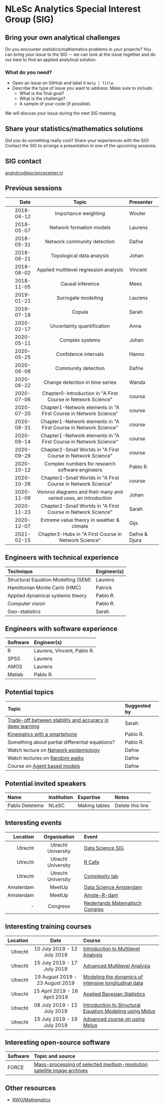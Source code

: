 #  NLeSc Analytics Special Interest Group (SIG)

## Bring your own analytical challenges

Do you encounter statistics/mathematics problems in your projects? You can bring your issue to the SIG -- we can look at the issue together and do our best to find an applied analytical solution.

### What do you need?

 - Open an issue on GitHub and label it `Help | Title`.
 - Describe the type of issue you want to address. Make sure to include:
    - What is the final goal?
    - What is the challenge?
    - A sample of your code (if possible).

We will discuss your issue during the next SIG meeting.

## Share your statistics/mathematics solutions

Did you do something really cool? Share your experiences with the SIG! Contact the SIG to arrange a presentation in one of the upcoming sessions.

## SIG contact
analytics@esciencecenter.nl

## Previous sessions

|       Date |                              Topic                               | Presenter     |
|-----------:|:----------------------------------------------------------------:|:--------------|
| 2018-04-12 |                       Importance weighting                       | Wouter        |
| 2018-05-07 |                     Network formation models                     | Laurens       |
| 2018-05-31 |                   Network community detection                    | Dafne         |
| 2018-06-21 |                    Topological data analysis                     | Johan         |
| 2018-08-02 |              Applied multilevel regression analysis              | Vincent       |
| 2018-11-05 |                         Causal inference                         | Mees          |
| 2019-01-21 |                       Surrogate modelling                        | Laurens       |
| 2019-07-18 |                              Copula                              | Sarah         |
| 2020-02-17 |                    Uncertainty quantification                    | Anna          |
| 2020-05-11 |                         Complex systems                          | Johan         |
| 2020-05-25 |                       Confidence intervals                       | Hanno         |
| 2020-06-08 |                       Community detection                        | Dafne         |
| 2020-06-22 |                 Change detection in time series                  | Wanda         |
| 2020-07-06 |   Chapter0-Introduction in "A First Course in Network Science"   | course        |
| 2020-07-20 | Chapter1-Network elements in "A First Course in Network Science" | course        |
| 2020-08-31 | Chapter1-Network elements in "A First Course in Network Science" | course        |
| 2020-09-14 | Chapter1-Network elements in "A First Course in Network Science" | course        |
| 2020-09-28 |   Chapter2-Small Worlds in "A First Course in Network Science"   | course        |
| 2020-10-12 |         Complex numbers for research software engineers          | Pablo R.      |
| 2020-10-26 |   Chapter2-Small Worlds in "A First Course in Network Science"   | course        |
| 2020-11-09 | Voronoi diagrams and their many and varied uses, an introduction | Johan         |
| 2020-11-23 |   Chapter2-Small Worlds in "A First Course in Network Science"   | Sarah         |
| 2020-12-07 |            Extreme value theory in weather & climate             | Gijs          |
| 2021-02-15 |       Chapter3-Hubs in "A First Course in Network Science"       | Dafne & Djura |

## Engineers with technical experience

| Technique                           | Engineer(s) |
|:------------------------------------|:------------|
| Structural Equation Modelling (SEM) | Laurens     |
| Hamiltonian Monte Carlo (HMC)       | Patrick     |
| Applied dynamical systems theory    | Pablo R.    |
| Computer vision                     | Pablo R.    |
| Geo-statistics                      | Sarah       |

## Engineers with software experience

| Software | Engineer(s)                |
|:---------|:---------------------------|
| R        | Laurens, Vincent, Pablo R. |
| SPSS     | Laurens                    |
| AMOS     | Laurens                    |
| Matlab   | Pablo R.                   |

## Potential topics

| Topic                                                                                                                           | Suggested by |
|:--------------------------------------------------------------------------------------------------------------------------------|:-------------|
| [Trade-off between stability and accuracy in deep learning](https://www.sintef.no/projectweb/geilowinterschool/2021/#/)         | Sarah        |
| [Kinematics with a smartphone](https://pabrod.github.io/elevator-en.html)                                                       | Pablo R.     |
| Something about partial differential equations?                                                                                 | Pablo R.     |
| Watch lecture on [Network epidemiology](https://youtu.be/vwVDJVbw10k)                                                           | Dafne        |
| Watch lectures on [Random walks](https://www.complexityexplorer.org/courses/46-random-walks)                                    | Dafne        |
| Course on [Agent based models](https://www.complexityexplorer.org/courses/101-introduction-to-agent-based-modeling-spring-2020) | Dafne        |

## Potential invited speakers

| Name           | Institution | Expertise     | Notes            |
|:---------------|:------------|:--------------|:-----------------|
| Pablo Deleteme | NLeSC       | Making tables | Delete this line |

## Interesting events

|  Location |    Organisation    | Event                                                                                                            |
|----------:|:------------------:|:-----------------------------------------------------------------------------------------------------------------|
|   Utrecht | Utrecht University | [Data Science SIG](https://www.uu.nl/en/research/utrecht-applied-data-science)                                   |
|   Utrecht | Utrecht University | [R Cafe](https://github.com/UtrechtUniversity/R-data-cafe)                                                       |
|   Utrecht | Utrecht University | [Complexity lab](https://www.uu.nl/en/research/complex-systems-studies/research/complexity-laboratorium-utrecht) |
| Amsterdam |       MeetUp       | [Data Science Amsterdam](https://www.meetup.com/Data-Science-Amsterdam/)                                         |
| Amsterdam |       MeetUp       | [Amste-R-dam](https://www.meetup.com/amst-R-dam/)                                                                |
|         - |      Congress      | [Nederlands Matematisch Congres](https://mathematischcongres.nl/)                                                |


## Interesting training courses

| Location |              Date               | Course                                                                                                                                                                       |
|---------:|:-------------------------------:|:-----------------------------------------------------------------------------------------------------------------------------------------------------------------------------|
|  Utrecht |   10 July 2019 - 12 July 2019   | [Introduction to Multilevel Analysis ](https://utrechtsummerschool.nl/courses/social-sciences/introduction-to-multilevel-analysis)                                           |
|  Utrecht |   15 July 2019 - 17 July 2019   | [Advanced Multilevel Analysis](https://utrechtsummerschool.nl/courses/social-sciences/advanced-multilevel-analysis)                                                          |
|  Utrecht | 19 August 2019 - 23 August 2019 | [Modeling the dynamics of intensive longitudinal data](https://utrechtsummerschool.nl/courses/social-sciences/modeling-the-dynamics-of-intensive-longitudinal-data)          |
|  Utrecht |  15 April 2019 - 18 April 2019  | [Applied Bayesian Statistics](https://utrechtsummerschool.nl/courses/social-sciences/applied-bayesian-statistics)                                                            |
|  Utrecht |   08 July 2019 - 12 July 2019   | [Introduction to Structural Equation Modeling using Mplus](https://utrechtsummerschool.nl/courses/social-sciences/introduction-to-structural-equation-modelling-using-mplus) |
|  Utrecht |   15 July 2019 - 19 July 2019   | [Advanced course on using Mplus](https://utrechtsummerschool.nl/courses/social-sciences/advanced-course-on-using-mplus)                                                      |

## Interesting open-source software

| Software | Topic and source                                                                                                      |
|:---------|:----------------------------------------------------------------------------------------------------------------------|
| FORCE    | [Mass-processing of selected medium-resolution satellite image archives](https://www.uni-trier.de/index.php?id=63673) |

## Other resources

- [NWO/Mathematics](https://www.nwo.nl/en/mathematics)

